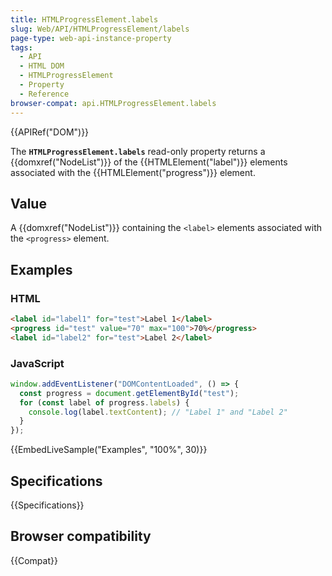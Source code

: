```yaml
---
title: HTMLProgressElement.labels
slug: Web/API/HTMLProgressElement/labels
page-type: web-api-instance-property
tags:
  - API
  - HTML DOM
  - HTMLProgressElement
  - Property
  - Reference
browser-compat: api.HTMLProgressElement.labels
---
```


{{APIRef("DOM")}}

The **`HTMLProgressElement.labels`** read-only property returns
a {{domxref("NodeList")}} of the {{HTMLElement("label")}} elements associated with the
{{HTMLElement("progress")}} element.

## Value

A {{domxref("NodeList")}} containing the `<label>` elements associated
with the `<progress>` element.

## Examples

### HTML

```html
<label id="label1" for="test">Label 1</label>
<progress id="test" value="70" max="100">70%</progress>
<label id="label2" for="test">Label 2</label>
```

### JavaScript

```js
window.addEventListener("DOMContentLoaded", () => {
  const progress = document.getElementById("test");
  for (const label of progress.labels) {
    console.log(label.textContent); // "Label 1" and "Label 2"
  }
});
```

{{EmbedLiveSample("Examples", "100%", 30)}}

## Specifications

{{Specifications}}

## Browser compatibility

{{Compat}}
